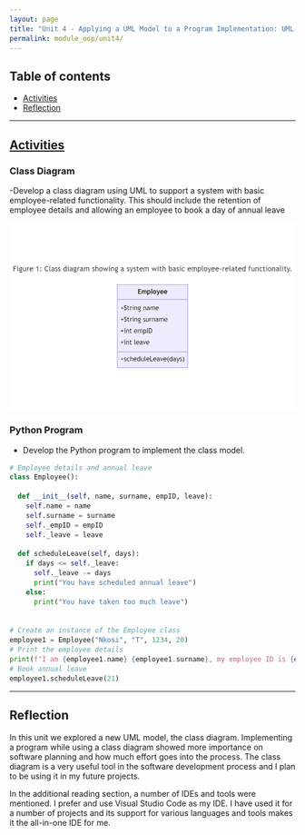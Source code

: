 ```yaml
---
layout: page
title: "Unit 4 - Applying a UML Model to a Program Implementation: UML in Practice"
permalink: module_oop/unit4/
---
```


## Table of contents
- [Activities](#activities)
- [Reflection](#reflection)

---

## [Activities](#activities)
### Class Diagram
-Develop a class diagram using UML to support a system with basic employee-related functionality. This should include the retention of employee details and allowing an employee to book a day of annual leave

![class diagram](../assets/images/emp_class.png)

### Python Program
- Develop the Python program to implement the class model.

```py
# Employee details and annual leave
class Employee():

  def __init__(self, name, surname, empID, leave):
    self.name = name 
    self.surname = surname 
    self._empID = empID 
    self._leave = leave 

  def scheduleLeave(self, days):
    if days <= self._leave:
      self._leave -= days
      print("You have scheduled annual leave")
    else:
      print("You have taken too much leave")
  

# Create an instance of the Employee class
employee1 = Employee("Nkosi", "T", 1234, 20)
# Print the employee details
print(f"I am {employee1.name} {employee1.surname}, my employee ID is {employee1._empID} and I have {employee1._leave} days of annual leave left")
# Book annual leave
employee1.scheduleLeave(21)
```

---

## Reflection
In this unit we explored a new UML model, the class diagram. Implementing a program while using a class diagram showed more importance on software planning and how much effort goes into the process. The class diagram is a very useful tool in the software development process and I plan to be using it in my future projects. 

In the additional reading section, a number of IDEs and tools were mentioned. I prefer and use Visual Studio Code as my IDE. I have used it for a number of projects and its support for various languages and tools makes it the all-in-one IDE for me.
